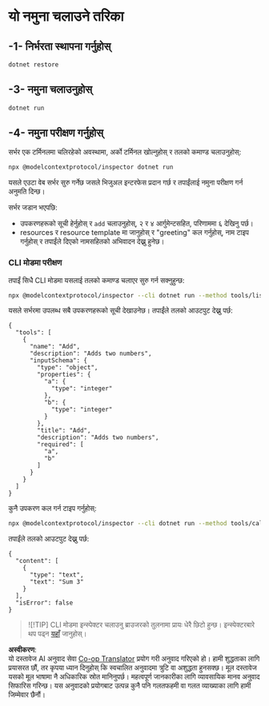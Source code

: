 <!--
CO_OP_TRANSLATOR_METADATA:
{
  "original_hash": "07863f50601f395c3bdfce30f555f11a",
  "translation_date": "2025-07-13T17:48:17+00:00",
  "source_file": "03-GettingStarted/01-first-server/solution/dotnet/README.md",
  "language_code": "ne"
}
-->
# यो नमुना चलाउने तरिका

## -1- निर्भरता स्थापना गर्नुहोस्

```bash
dotnet restore
```

## -3- नमुना चलाउनुहोस्

```bash
dotnet run
```

## -4- नमुना परीक्षण गर्नुहोस्

सर्भर एक टर्मिनलमा चलिरहेको अवस्थामा, अर्को टर्मिनल खोल्नुहोस् र तलको कमाण्ड चलाउनुहोस्:

```bash
npx @modelcontextprotocol/inspector dotnet run
```

यसले एउटा वेब सर्भर सुरु गर्नेछ जसले भिजुअल इन्टरफेस प्रदान गर्छ र तपाईंलाई नमुना परीक्षण गर्न अनुमति दिन्छ।

सर्भर जडान भएपछि:

- उपकरणहरूको सूची हेर्नुहोस् र `add` चलाउनुहोस्, २ र ४ आर्गुमेन्टसहित, परिणाममा ६ देखिनु पर्छ।
- resources र resource template मा जानुहोस् र "greeting" कल गर्नुहोस्, नाम टाइप गर्नुहोस् र तपाईंले दिएको नामसहितको अभिवादन देख्नु हुनेछ।

### CLI मोडमा परीक्षण

तपाईं सिधै CLI मोडमा यसलाई तलको कमाण्ड चलाएर सुरु गर्न सक्नुहुन्छ:

```bash
npx @modelcontextprotocol/inspector --cli dotnet run --method tools/list
```

यसले सर्भरमा उपलब्ध सबै उपकरणहरूको सूची देखाउनेछ। तपाईंले तलको आउटपुट देख्नु पर्छ:

```text
{
  "tools": [
    {
      "name": "Add",
      "description": "Adds two numbers",
      "inputSchema": {
        "type": "object",
        "properties": {
          "a": {
            "type": "integer"
          },
          "b": {
            "type": "integer"
          }
        },
        "title": "Add",
        "description": "Adds two numbers",
        "required": [
          "a",
          "b"
        ]
      }
    }
  ]
}
```

कुनै उपकरण कल गर्न टाइप गर्नुहोस्:

```bash
npx @modelcontextprotocol/inspector --cli dotnet run --method tools/call --tool-name Add --tool-arg a=1 --tool-arg b=2
```

तपाईंले तलको आउटपुट देख्नु पर्छ:

```text
{
  "content": [
    {
      "type": "text",
      "text": "Sum 3"
    }
  ],
  "isError": false
}
```

> ![!TIP]
> CLI मोडमा इन्स्पेक्टर चलाउनु ब्राउजरको तुलनामा प्रायः धेरै छिटो हुन्छ।
> इन्स्पेक्टरबारे थप पढ्न [यहाँ](https://github.com/modelcontextprotocol/inspector) जानुहोस्।

**अस्वीकरण**:  
यो दस्तावेज AI अनुवाद सेवा [Co-op Translator](https://github.com/Azure/co-op-translator) प्रयोग गरी अनुवाद गरिएको हो। हामी शुद्धताका लागि प्रयासरत छौं, तर कृपया ध्यान दिनुहोस् कि स्वचालित अनुवादमा त्रुटि वा अशुद्धता हुनसक्छ। मूल दस्तावेज यसको मूल भाषामा नै अधिकारिक स्रोत मानिनुपर्छ। महत्वपूर्ण जानकारीका लागि व्यावसायिक मानव अनुवाद सिफारिस गरिन्छ। यस अनुवादको प्रयोगबाट उत्पन्न कुनै पनि गलतफहमी वा गलत व्याख्याका लागि हामी जिम्मेवार छैनौं।